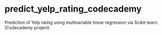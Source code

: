 # predict_yelp_rating_codecademy
Prediction of Yelp rating using multivariable linear regression via Scikit-learn (Codecademy project)
